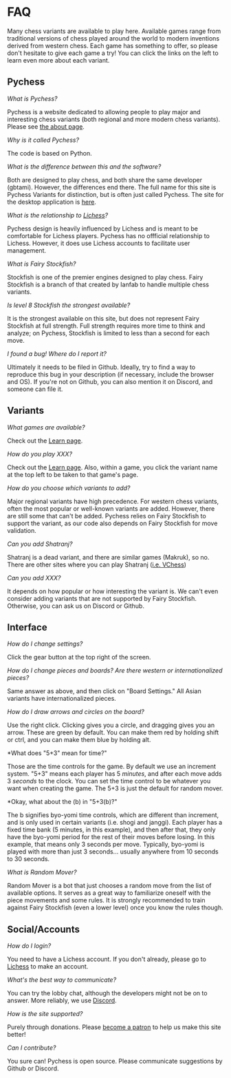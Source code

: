 # FAQ

Many chess variants are available to play here. Available games range from traditional versions of chess played around the world to modern inventions derived from western chess. Each game has something to offer, so please don't hesitate to give each game a try! You can click the links on the left to learn even more about each variant.

## Pychess

*What is Pychess?* 

Pychess is a website dedicated to allowing people to play major and interesting chess variants (both regional and more modern chess variants). Please see [the about page](https://www.pychess.org/about).

*Why is it called Pychess?*

The code is based on Python.

*What is the difference between this and the software?*

Both are designed to play chess, and both share the same developer (gbtami). However, the differences end there. The full name for this site is Pychess Variants for distinction, but is often just called Pychess. The site for the desktop application is [here](https://pychess.github.io/).

*What is the relationship to [Lichess](https://lichess.org/)?*

Pychess design is heavily influenced by Lichess and is meant to be comfortable for Lichess players. Pychess has no offficial relationship to Lichess. However, it does use Lichess accounts to facilitate user management.

*What is Fairy Stockfish?*

Stockfish is one of the premier engines designed to play chess. Fairy Stockfish is a branch of that created by Ianfab to handle multiple chess variants.

*Is level 8 Stockfish the strongest available?*

It is the strongest available on this site, but does not represent Fairy Stockfish at full strength. Full strength requires more time to think and analyze; on Pychess, Stockfish is limited to less than a second for each move.

*I found a bug! Where do I report it?*

Ultimately it needs to be filed in Github. Ideally, try to find a way to reproduce this bug in your description (if necessary, include the browser and OS). If you're not on Github, you can also mention it on Discord, and someone can file it.

## Variants

*What games are available?*

Check out the [Learn page](https://www.pychess.org/variant).

*How do you play XXX?*

Check out the [Learn page](https://www.pychess.org/variant). Also, within a game, you click the variant name at the top left to be taken to that game's page.

*How do you choose which variants to add?*

Major regional variants have high precedence. For western chess variants, often the most popular or well-known variants are added. However, there are still some that can't be added. Pychess relies on Fairy Stockfish to support the variant, as our code also depends on Fairy Stockfish for move validation.

*Can you add Shatranj?*

Shatranj is a dead variant, and there are similar games (Makruk), so no. There are other sites where you can play Shatranj ([i.e. VChess](https://vchess.club/#/))

*Can you add XXX?*

It depends on how popular or how interesting the variant is. We can't even consider adding variants that are not supported by Fairy Stockfish. Otherwise, you can ask us on Discord or Github.

## Interface

*How do I change settings?*

Click the gear button at the top right of the screen.

*How do I change pieces and boards? Are there western or internationalized pieces?*

Same answer as above, and then click on "Board Settings." All Asian variants have internationalized pieces.

*How do I draw arrows and circles on the board?*

Use the right click. Clicking gives you a circle, and dragging gives you an arrow. These are green by default. You can make them red by holding shift or ctrl, and you can make them blue by holding alt.

*What does "5+3" mean for time?"

Those are the time controls for the game. By default we use an increment system. "5+3" means each player has 5 *minutes*, and after each move adds 3 *seconds* to the clock. You can set the time control to be whatever you want when creating the game. The 5+3 is just the default for random mover.

*Okay, what about the (b) in "5+3(b)?"

The b signifies byo-yomi time controls, which are different than increment, and is only used in certain variants (i.e. shogi and janggi). Each player has a fixed time bank (5 minutes, in this example), and then after that, they only have the byo-yomi period for the rest of their moves before losing. In this example, that means only 3 seconds per move. Typically, byo-yomi is played with more than just 3 seconds... usually anywhere from 10 seconds to 30 seconds.

*What is Random Mover?*

Random Mover is a bot that just chooses a random move from the list of available options. It serves as a great way to familiarize oneself with the piece movements and some rules. It is strongly recommended to train against Fairy Stockfish (even a lower level) once you know the rules though.

## Social/Accounts

*How do I login?*

You need to have a Lichess account. If you don't already, please go to [Lichess](https://lichess.org/) to make an account.

*What's the best way to communicate?*

You can try the lobby chat, although the developers might not be on to answer. More reliably, we use [Discord](https://discord.gg/aPs8RKr).

*How is the site supported?*

Purely through donations. Please [become a patron](https://www.pychess.org/patron) to help us make this site better!

*Can I contribute?*

You sure can! Pychess is open source. Please communicate suggestions by Github or Discord.



